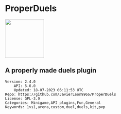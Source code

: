 # ProperDuels
<img src="https://raw.githubusercontent.com/JavierLeon9966/ProperDuels/8c8826ac1fdeba7fb8332d2778b273bcc3c54615/icon.png" width="128" height="128" />

## A properly made duels plugin
```properties
Version: 2.4.0
    API: 5.0.0
    Updated: 18-07-2023 06:11:53 UTC
Repo: https://github.com/JavierLeon9966/ProperDuels
License: GPL-3.0
Categories: Minigame,API plugins,Fun,General
Keywords: 1vs1,arena,custom,duel,duels,kit,pvp
```